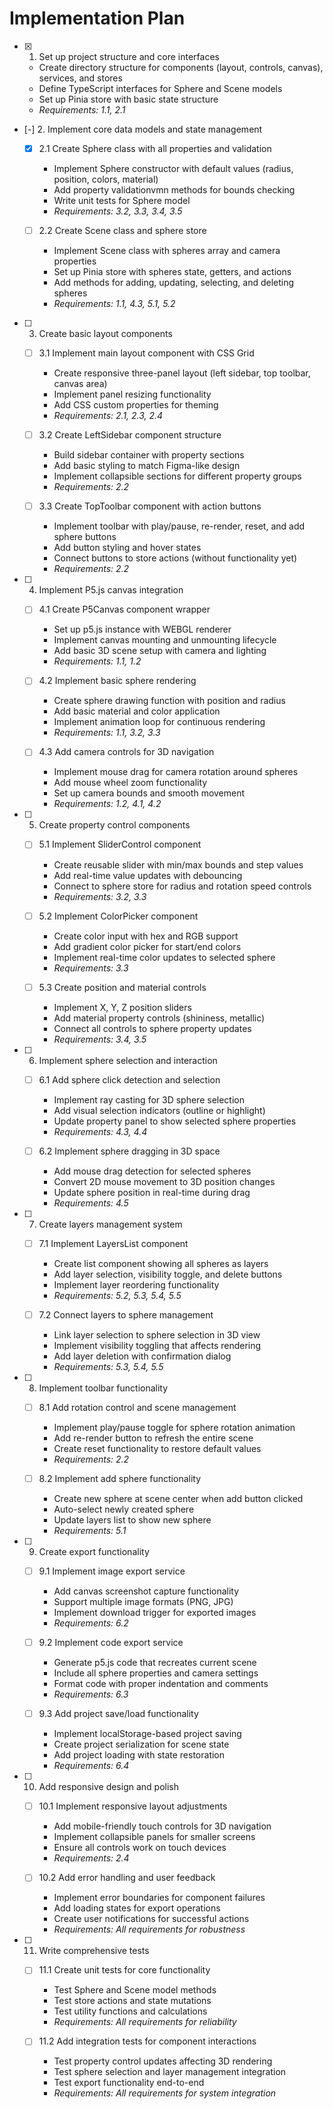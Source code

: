 # Implementation Plan

- [x] 1. Set up project structure and core interfaces
  - Create directory structure for components (layout, controls, canvas), services, and stores
  - Define TypeScript interfaces for Sphere and Scene models
  - Set up Pinia store with basic state structure
  - _Requirements: 1.1, 2.1_

- [-] 2. Implement core data models and state management
  - [x] 2.1 Create Sphere class with all properties and validation
    - Implement Sphere constructor with default values (radius, position, colors, material)
    - Add property validationvmn methods for bounds checking
    - Write unit tests for Sphere model
    - _Requirements: 3.2, 3.3, 3.4, 3.5_

  - [ ] 2.2 Create Scene class and sphere store
    - Implement Scene class with spheres array and camera properties
    - Set up Pinia store with spheres state, getters, and actions
    - Add methods for adding, updating, selecting, and deleting spheres
    - _Requirements: 1.1, 4.3, 5.1, 5.2_

- [ ] 3. Create basic layout components
  - [ ] 3.1 Implement main layout component with CSS Grid
    - Create responsive three-panel layout (left sidebar, top toolbar, canvas area)
    - Implement panel resizing functionality
    - Add CSS custom properties for theming
    - _Requirements: 2.1, 2.3, 2.4_

  - [ ] 3.2 Create LeftSidebar component structure
    - Build sidebar container with property sections
    - Add basic styling to match Figma-like design
    - Implement collapsible sections for different property groups
    - _Requirements: 2.2_

  - [ ] 3.3 Create TopToolbar component with action buttons
    - Implement toolbar with play/pause, re-render, reset, and add sphere buttons
    - Add button styling and hover states
    - Connect buttons to store actions (without functionality yet)
    - _Requirements: 2.2_

- [ ] 4. Implement P5.js canvas integration
  - [ ] 4.1 Create P5Canvas component wrapper
    - Set up p5.js instance with WEBGL renderer
    - Implement canvas mounting and unmounting lifecycle
    - Add basic 3D scene setup with camera and lighting
    - _Requirements: 1.1, 1.2_

  - [ ] 4.2 Implement basic sphere rendering
    - Create sphere drawing function with position and radius
    - Add basic material and color application
    - Implement animation loop for continuous rendering
    - _Requirements: 1.1, 3.2, 3.3_

  - [ ] 4.3 Add camera controls for 3D navigation
    - Implement mouse drag for camera rotation around spheres
    - Add mouse wheel zoom functionality
    - Set up camera bounds and smooth movement
    - _Requirements: 1.2, 4.1, 4.2_

- [ ] 5. Create property control components
  - [ ] 5.1 Implement SliderControl component
    - Create reusable slider with min/max bounds and step values
    - Add real-time value updates with debouncing
    - Connect to sphere store for radius and rotation speed controls
    - _Requirements: 3.2, 3.3_

  - [ ] 5.2 Implement ColorPicker component
    - Create color input with hex and RGB support
    - Add gradient color picker for start/end colors
    - Implement real-time color updates to selected sphere
    - _Requirements: 3.3_

  - [ ] 5.3 Create position and material controls
    - Implement X, Y, Z position sliders
    - Add material property controls (shininess, metallic)
    - Connect all controls to sphere property updates
    - _Requirements: 3.4, 3.5_

- [ ] 6. Implement sphere selection and interaction
  - [ ] 6.1 Add sphere click detection and selection
    - Implement ray casting for 3D sphere selection
    - Add visual selection indicators (outline or highlight)
    - Update property panel to show selected sphere properties
    - _Requirements: 4.3, 4.4_

  - [ ] 6.2 Implement sphere dragging in 3D space
    - Add mouse drag detection for selected spheres
    - Convert 2D mouse movement to 3D position changes
    - Update sphere position in real-time during drag
    - _Requirements: 4.5_

- [ ] 7. Create layers management system
  - [ ] 7.1 Implement LayersList component
    - Create list component showing all spheres as layers
    - Add layer selection, visibility toggle, and delete buttons
    - Implement layer reordering functionality
    - _Requirements: 5.2, 5.3, 5.4, 5.5_

  - [ ] 7.2 Connect layers to sphere management
    - Link layer selection to sphere selection in 3D view
    - Implement visibility toggling that affects rendering
    - Add layer deletion with confirmation dialog
    - _Requirements: 5.3, 5.4, 5.5_

- [ ] 8. Implement toolbar functionality
  - [ ] 8.1 Add rotation control and scene management
    - Implement play/pause toggle for sphere rotation animation
    - Add re-render button to refresh the entire scene
    - Create reset functionality to restore default values
    - _Requirements: 2.2_

  - [ ] 8.2 Implement add sphere functionality
    - Create new sphere at scene center when add button clicked
    - Auto-select newly created sphere
    - Update layers list to show new sphere
    - _Requirements: 5.1_

- [ ] 9. Create export functionality
  - [ ] 9.1 Implement image export service
    - Add canvas screenshot capture functionality
    - Support multiple image formats (PNG, JPG)
    - Implement download trigger for exported images
    - _Requirements: 6.2_

  - [ ] 9.2 Implement code export service
    - Generate p5.js code that recreates current scene
    - Include all sphere properties and camera settings
    - Format code with proper indentation and comments
    - _Requirements: 6.3_

  - [ ] 9.3 Add project save/load functionality
    - Implement localStorage-based project saving
    - Create project serialization for scene state
    - Add project loading with state restoration
    - _Requirements: 6.4_

- [ ] 10. Add responsive design and polish
  - [ ] 10.1 Implement responsive layout adjustments
    - Add mobile-friendly touch controls for 3D navigation
    - Implement collapsible panels for smaller screens
    - Ensure all controls work on touch devices
    - _Requirements: 2.4_

  - [ ] 10.2 Add error handling and user feedback
    - Implement error boundaries for component failures
    - Add loading states for export operations
    - Create user notifications for successful actions
    - _Requirements: All requirements for robustness_

- [ ] 11. Write comprehensive tests
  - [ ] 11.1 Create unit tests for core functionality
    - Test Sphere and Scene model methods
    - Test store actions and state mutations
    - Test utility functions and calculations
    - _Requirements: All requirements for reliability_

  - [ ] 11.2 Add integration tests for component interactions
    - Test property control updates affecting 3D rendering
    - Test sphere selection and layer management integration
    - Test export functionality end-to-end
    - _Requirements: All requirements for system integration_